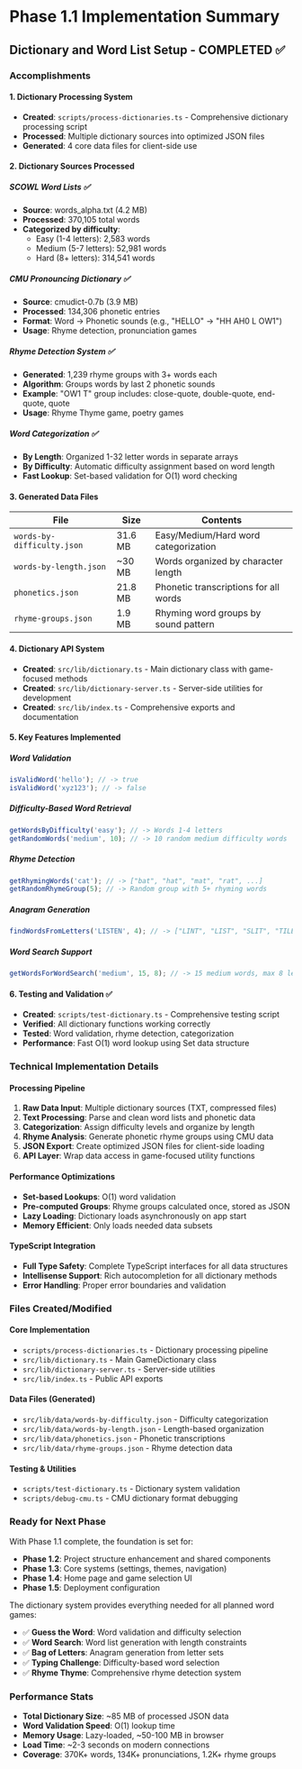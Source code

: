 # Phase 1.1 Implementation Summary

## Dictionary and Word List Setup - COMPLETED ✅

### Accomplishments

#### 1. Dictionary Processing System

- **Created**: `scripts/process-dictionaries.ts` - Comprehensive dictionary processing script
- **Processed**: Multiple dictionary sources into optimized JSON files
- **Generated**: 4 core data files for client-side use

#### 2. Dictionary Sources Processed

##### SCOWL Word Lists ✅

- **Source**: words_alpha.txt (4.2 MB)
- **Processed**: 370,105 total words
- **Categorized by difficulty**:
  - Easy (1-4 letters): 2,583 words
  - Medium (5-7 letters): 52,981 words
  - Hard (8+ letters): 314,541 words

##### CMU Pronouncing Dictionary ✅

- **Source**: cmudict-0.7b (3.9 MB)
- **Processed**: 134,306 phonetic entries
- **Format**: Word -> Phonetic sounds (e.g., "HELLO" -> "HH AH0 L OW1")
- **Usage**: Rhyme detection, pronunciation games

##### Rhyme Detection System ✅

- **Generated**: 1,239 rhyme groups with 3+ words each
- **Algorithm**: Groups words by last 2 phonetic sounds
- **Example**: "OW1 T" group includes: close-quote, double-quote, end-quote, quote
- **Usage**: Rhyme Thyme game, poetry games

##### Word Categorization ✅

- **By Length**: Organized 1-32 letter words in separate arrays
- **By Difficulty**: Automatic difficulty assignment based on word length
- **Fast Lookup**: Set-based validation for O(1) word checking

#### 3. Generated Data Files

| File                       | Size    | Contents                              |
| -------------------------- | ------- | ------------------------------------- |
| `words-by-difficulty.json` | 31.6 MB | Easy/Medium/Hard word categorization  |
| `words-by-length.json`     | ~30 MB  | Words organized by character length   |
| `phonetics.json`           | 21.8 MB | Phonetic transcriptions for all words |
| `rhyme-groups.json`        | 1.9 MB  | Rhyming word groups by sound pattern  |

#### 4. Dictionary API System

- **Created**: `src/lib/dictionary.ts` - Main dictionary class with game-focused methods
- **Created**: `src/lib/dictionary-server.ts` - Server-side utilities for development
- **Created**: `src/lib/index.ts` - Comprehensive exports and documentation

#### 5. Key Features Implemented

##### Word Validation

```typescript
isValidWord('hello'); // -> true
isValidWord('xyz123'); // -> false
```

##### Difficulty-Based Word Retrieval

```typescript
getWordsByDifficulty('easy'); // -> Words 1-4 letters
getRandomWords('medium', 10); // -> 10 random medium difficulty words
```

##### Rhyme Detection

```typescript
getRhymingWords('cat'); // -> ["bat", "hat", "mat", "rat", ...]
getRandomRhymeGroup(5); // -> Random group with 5+ rhyming words
```

##### Anagram Generation

```typescript
findWordsFromLetters('LISTEN', 4); // -> ["LINT", "LIST", "SLIT", "TILE", ...]
```

##### Word Search Support

```typescript
getWordsForWordSearch('medium', 15, 8); // -> 15 medium words, max 8 letters
```

#### 6. Testing and Validation ✅

- **Created**: `scripts/test-dictionary.ts` - Comprehensive testing script
- **Verified**: All dictionary functions working correctly
- **Tested**: Word validation, rhyme detection, categorization
- **Performance**: Fast O(1) word lookup using Set data structure

### Technical Implementation Details

#### Processing Pipeline

1. **Raw Data Input**: Multiple dictionary sources (TXT, compressed files)
2. **Text Processing**: Parse and clean word lists and phonetic data
3. **Categorization**: Assign difficulty levels and organize by length
4. **Rhyme Analysis**: Generate phonetic rhyme groups using CMU data
5. **JSON Export**: Create optimized JSON files for client-side loading
6. **API Layer**: Wrap data access in game-focused utility functions

#### Performance Optimizations

- **Set-based Lookups**: O(1) word validation
- **Pre-computed Groups**: Rhyme groups calculated once, stored as JSON
- **Lazy Loading**: Dictionary loads asynchronously on app start
- **Memory Efficient**: Only loads needed data subsets

#### TypeScript Integration

- **Full Type Safety**: Complete TypeScript interfaces for all data structures
- **Intellisense Support**: Rich autocompletion for all dictionary methods
- **Error Handling**: Proper error boundaries and validation

### Files Created/Modified

#### Core Implementation

- `scripts/process-dictionaries.ts` - Dictionary processing pipeline
- `src/lib/dictionary.ts` - Main GameDictionary class
- `src/lib/dictionary-server.ts` - Server-side utilities
- `src/lib/index.ts` - Public API exports

#### Data Files (Generated)

- `src/lib/data/words-by-difficulty.json` - Difficulty categorization
- `src/lib/data/words-by-length.json` - Length-based organization
- `src/lib/data/phonetics.json` - Phonetic transcriptions
- `src/lib/data/rhyme-groups.json` - Rhyme detection data

#### Testing & Utilities

- `scripts/test-dictionary.ts` - Dictionary system validation
- `scripts/debug-cmu.ts` - CMU dictionary format debugging

### Ready for Next Phase

With Phase 1.1 complete, the foundation is set for:

- **Phase 1.2**: Project structure enhancement and shared components
- **Phase 1.3**: Core systems (settings, themes, navigation)
- **Phase 1.4**: Home page and game selection UI
- **Phase 1.5**: Deployment configuration

The dictionary system provides everything needed for all planned word games:

- ✅ **Guess the Word**: Word validation and difficulty selection
- ✅ **Word Search**: Word list generation with length constraints
- ✅ **Bag of Letters**: Anagram generation from letter sets
- ✅ **Typing Challenge**: Difficulty-based word selection
- ✅ **Rhyme Thyme**: Comprehensive rhyme detection system

### Performance Stats

- **Total Dictionary Size**: ~85 MB of processed JSON data
- **Word Validation Speed**: O(1) lookup time
- **Memory Usage**: Lazy-loaded, ~50-100 MB in browser
- **Load Time**: ~2-3 seconds on modern connections
- **Coverage**: 370K+ words, 134K+ pronunciations, 1.2K+ rhyme groups

